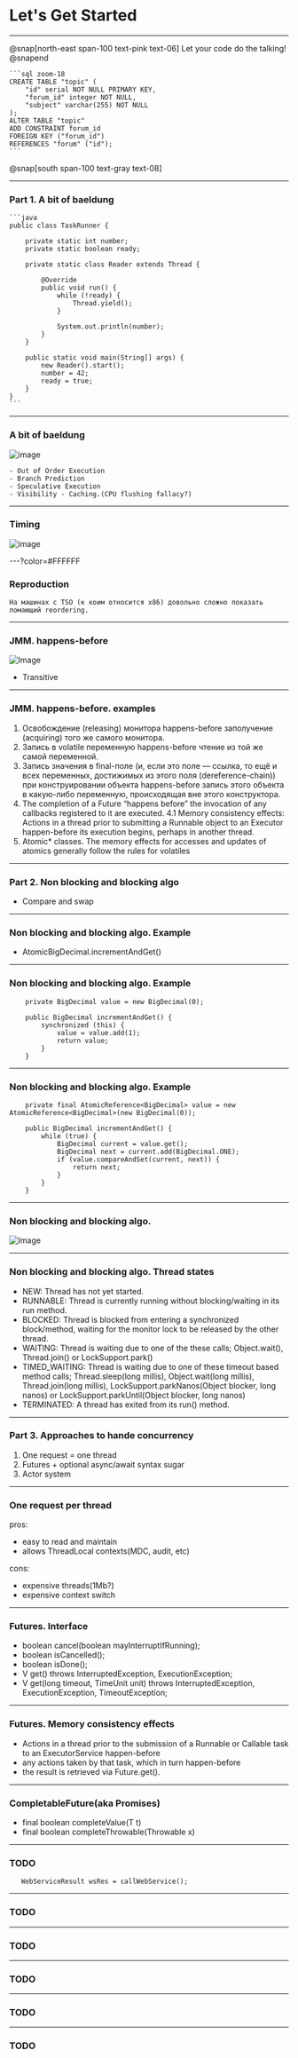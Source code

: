 # Let's Get **Started**

---

@snap[north-east span-100 text-pink text-06]
Let your code do the talking!
@snapend

    ```sql zoom-18
    CREATE TABLE "topic" (
        "id" serial NOT NULL PRIMARY KEY,
        "forum_id" integer NOT NULL,
        "subject" varchar(255) NOT NULL
    );
    ALTER TABLE "topic"
    ADD CONSTRAINT forum_id
    FOREIGN KEY ("forum_id")
    REFERENCES "forum" ("id");
    ```

@snap[south span-100 text-gray text-08]

---

### Part 1. A bit of baeldung

    ```java
    public class TaskRunner {

        private static int number;
        private static boolean ready;

        private static class Reader extends Thread {

            @Override
            public void run() {
                while (!ready) {
                    Thread.yield();
                }

                System.out.println(number);
            }
        }

        public static void main(String[] args) {
            new Reader().start();
            number = 42;
            ready = true;
        }
    }
    ```

---

### A bit of baeldung

![image](https://www.baeldung.com/wp-content/uploads/2017/08/cpu.png)

```
- Out of Order Execution
- Branch Prediction
- Speculative Execution
- Visibility - Caching.(CPU flushing fallacy?)
```

---

### Timing

![image](https://4.bp.blogspot.com/-fvYQdIN_XRM/URy239FMHPI/AAAAAAAAAGs/Jkqa8T3gbTk/s1600/MemoryHeirarchy.png)

---?color=#FFFFFF

### Reproduction

```
На машинах с TSO (к коим относится x86) довольно сложно показать
ломающий reordering.
```

---

### JMM. happens-before

![Image](https://www.baeldung.com/wp-content/uploads/2017/08/happens-before.png)

- Transitive

---

### JMM. happens-before. examples

1. Освобождение (releasing) монитора happens-before заполучение (acquiring) того же самого монитора.
2. Запись в volatile переменную happens-before чтение из той же самой переменной.
3. Запись значения в final-поле (и, если это поле — ссылка, то ещё и всех переменных, достижимых из этого поля (dereference-chain)) при конструировании объекта happens-before запись этого объекта в какую-либо переменную, происходящая вне этого конструктора.
4. The completion of a Future “happens before” the invocation of any callbacks registered to it are executed.
4.1 Memory consistency effects: Actions in a thread prior to submitting a Runnable object to an Executor happen-before its execution begins, perhaps in another thread.
5. Atomic* classes. The memory effects for accesses and updates of atomics generally follow the rules for volatiles

---

### Part 2. Non blocking and blocking algo

- Compare and swap

---

### Non blocking and blocking algo. Example

- AtomicBigDecimal.incrementAndGet()

---

### Non blocking and blocking algo. Example

```
    private BigDecimal value = new BigDecimal(0);

    public BigDecimal incrementAndGet() {
        synchronized (this) {
            value = value.add(1);
            return value;
        }
    }
```

---

### Non blocking and blocking algo. Example

```
    private final AtomicReference<BigDecimal> value = new AtomicReference<BigDecimal>(new BigDecimal(0));

    public BigDecimal incrementAndGet() {
        while (true) {
            BigDecimal current = value.get();
            BigDecimal next = current.add(BigDecimal.ONE);
            if (value.compareAndSet(current, next)) {
                return next;
            }
        }
    }
```

---

### Non blocking and blocking algo.

![Image](https://media.geeksforgeeks.org/wp-content/uploads/threadLifeCycle.jpg)

---

### Non blocking and blocking algo. Thread states

 - NEW:	Thread has not yet started.
 - RUNNABLE:	Thread is currently running without blocking/waiting in its run method.
 - BLOCKED:	Thread is blocked from entering a synchronized block/method, waiting for the monitor lock to be released by the other thread.
 - WAITING:	Thread is waiting due to one of the these calls; Object.wait(), Thread.join() or LockSupport.park()
 - TIMED_WAITING:	Thread is waiting due to one of these timeout based method calls; Thread.sleep(long millis), Object.wait(long millis), Thread.join(long millis), LockSupport.parkNanos(Object blocker, long nanos) or LockSupport.parkUntil(Object blocker, long nanos)
 - TERMINATED:	A thread has exited from its run() method.


---

### Part 3. Approaches to hande concurrency

1. One request = one thread
2. Futures + optional async/await syntax sugar
3. Actor system



---

### One request per thread

pros:
 - easy to read and maintain
 - allows ThreadLocal contexts(MDC, audit, etc)

cons:
 - expensive threads(1Mb?)
 - expensive context switch


---

### Futures. Interface

 - boolean cancel(boolean mayInterruptIfRunning);
 - boolean isCancelled();
 - boolean isDone();
 - V get() throws InterruptedException, ExecutionException;
 - V get(long timeout, TimeUnit unit) throws InterruptedException, ExecutionException, TimeoutException;

---

### Futures. Memory consistency effects

 - Actions in a thread prior to the submission of a Runnable or Callable task to an ExecutorService happen-before
 - any actions taken by that task, which in turn happen-before
 - the result is retrieved via Future.get().

---

### CompletableFuture(aka Promises)

 - final boolean completeValue(T t)
 - final boolean completeThrowable(Throwable x)

---

### TODO

```
   WebServiceResult wsRes = callWebService();

```

---

### TODO

---

### TODO

---

### TODO

---

### TODO

---

### TODO
